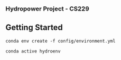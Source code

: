 ### Hydropower Project - CS229 

## Getting Started
`conda env create -f config/environment.yml`

`conda active hydroenv`